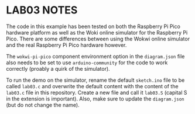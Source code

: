 # LAB03 NOTES

The code in this example has been tested on both the Raspberry Pi Pico hardware platform as well as the Woki online simulator for the Raspberry Pi Pico. There are some differences between using the Wokwi online simulator and the real Raspberry Pi Pico hardware however.

The `wokwi-pi-pico` component environment option in the `diagram.json` file also needs to be set to use `arduino-community` for the code to work correctly (proably a quirk of the simulator).

To run the demo on the simulator, rename the default `sketch.ino` file to be called `lab03.c` and overwrite the default content with the content of the `lab03.c` file in this repository. Create a new file and call it `lab03.S` (capital S in the extension is important). Also, make sure to update the `diagram.json` (but do not change the name).

